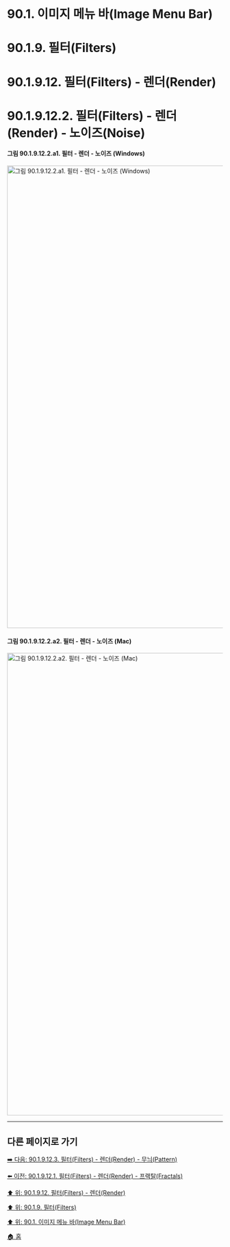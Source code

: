 # 90.1. 이미지 메뉴 바(Image Menu Bar)
# 90.1.9. 필터(Filters)
# 90.1.9.12. 필터(Filters) - 렌더(Render)
# 90.1.9.12.2. 필터(Filters) - 렌더(Render) - 노이즈(Noise)

#### 그림 90.1.9.12.2.a1. 필터 - 렌더 - 노이즈 (Windows)
<img width="1080" alt="그림 90.1.9.12.2.a1. 필터 - 렌더 - 노이즈 (Windows)" environment="Windows 10 GIMP 2.10.36" src="https://github.com/wonder13662/gimp/assets/15767104/3e78b29b-e6ee-4ec2-a5c6-44eb74d414d5">

#### 그림 90.1.9.12.2.a2. 필터 - 렌더 - 노이즈 (Mac)
<img width="1080" alt="그림 90.1.9.12.2.a2. 필터 - 렌더 - 노이즈 (Mac)" environment="MacOS:Sonoma 14.2.1 GIMP 2.10.36" src="https://github.com/wonder13662/gimp/assets/15767104/e8427f04-b652-4688-b9a6-fa210c1bb48e">

***

## 다른 페이지로 가기

[➡️ 다음: 90.1.9.12.3. 필터(Filters) - 렌더(Render) - 무늬(Pattern)](./90-01-09-filtersx-12-renderx-03-pattern.md)

[⬅️ 이전: 90.1.9.12.1. 필터(Filters) - 렌더(Render) - 프랙탈(Fractals)](./90-01-09-filtersx-12-renderx-01-fractals.md)

[⬆️ 위: 90.1.9.12. 필터(Filters) - 렌더(Render)](./90-01-09-filtersx-12-render.md)

[⬆️ 위: 90.1.9. 필터(Filters)](./90-01-09-filters.md)

[⬆️ 위: 90.1. 이미지 메뉴 바(Image Menu Bar)](./90-01-00-image-menu-bar.md)

[🏠 홈](./00-home.md)
